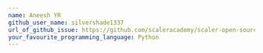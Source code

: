```yaml
---
name: Aneesh YR
github_user_name: silvershade1337
url_of_github_issue: https://github.com/scaleracademy/scaler-open-source-september-challenge/issues/177
your_favourite_programming_language: Python
---
```

